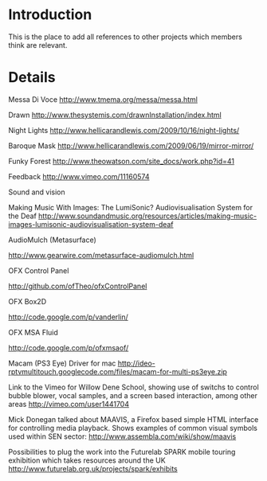 # Introduction #

This is the place to add all references to other projects which members think are relevant.


# Details #

Messa Di Voce
http://www.tmema.org/messa/messa.html

Drawn
http://www.thesystemis.com/drawnInstallation/index.html

Night Lights
http://www.hellicarandlewis.com/2009/10/16/night-lights/

Baroque Mask
http://www.hellicarandlewis.com/2009/06/19/mirror-mirror/

Funky Forest
http://www.theowatson.com/site_docs/work.php?id=41

Feedback
http://www.vimeo.com/11160574

Sound and vision

Making Music With Images: The LumiSonic? Audiovisualisation System for the Deaf http://www.soundandmusic.org/resources/articles/making-music-images-lumisonic-audiovisualisation-system-deaf

AudioMulch (Metasurface)

http://www.gearwire.com/metasurface-audiomulch.html

OFX Control Panel

http://github.com/ofTheo/ofxControlPanel

OFX Box2D

http://code.google.com/p/vanderlin/

OFX MSA Fluid

http://code.google.com/p/ofxmsaof/

Macam (PS3 Eye) Driver for mac
http://ideo-rptvmultitouch.googlecode.com/files/macam-for-multi-ps3eye.zip

Link to the Vimeo for Willow Dene School, showing use of switchs to control bubble blower, vocal samples, and a screen based interaction, among other areas
http://vimeo.com/user1441704

Mick Donegan talked about MAAVIS, a Firefox based simple HTML interface for controlling media playback. Shows examples of common visual symbols used within SEN sector:
http://www.assembla.com/wiki/show/maavis

Possibilities to plug the work into the Futurelab SPARK mobile touring exhibition which takes resources around the UK http://www.futurelab.org.uk/projects/spark/exhibits